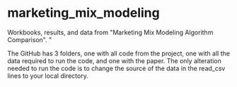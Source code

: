 # marketing_mix_modeling

Workbooks, results, and data from "Marketing Mix Modeling Algorithm Comparison".
"

The GitHub has 3 folders, one with all code from the project, one with all the data required to run the code, and one with the paper. The only alteration needed to run the code is to change the source of the data in the read_csv lines to your local directory. 
